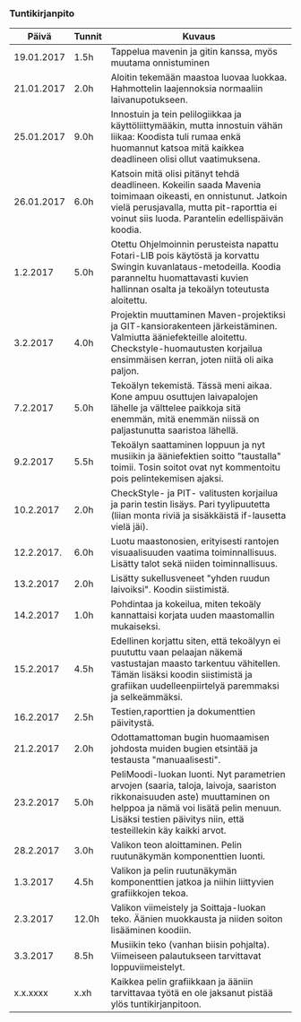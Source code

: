 ﻿### Tuntikirjanpito
Päivä | Tunnit | Kuvaus
--------------- | ----- | ------
19.01.2017 | 1.5h | Tappelua mavenin ja gitin kanssa, myös muutama onnistuminen
21.01.2017 | 2.0h | Aloitin tekemään maastoa luovaa luokkaa. Hahmottelin laajennoksia normaaliin laivanupotukseen.
25.01.2017 | 9.0h | Innostuin ja tein pelilogiikkaa ja käyttöliittymääkin, mutta innostuin vähän liikaa: Koodista tuli rumaa enkä huomannut katsoa mitä kaikkea deadlineen olisi ollut vaatimuksena.
26.01.2017 | 6.0h | Katsoin mitä olisi pitänyt tehdä deadlineen. Kokeilin saada Mavenia toimimaan oikeasti, en onnistunut. Jatkoin vielä perusjavalla, mutta pit-raporttia ei voinut siis luoda. Parantelin edellispäivän koodia.
1.2.2017 | 5.0h | Otettu Ohjelmoinnin perusteista napattu Fotari-LIB pois käytöstä ja korvattu Swingin kuvanlataus-metodeilla. Koodia paranneltu huomattavasti kuvien hallinnan osalta ja tekoälyn toteutusta aloitettu.
3.2.2017 | 4.0h | Projektin muuttaminen Maven-projektiksi ja GIT-kansiorakenteen järkeistäminen. Valmiutta ääniefekteille aloitettu. Checkstyle-huomautusten korjailua ensimmäisen kerran, joten niitä oli aika paljon.
7.2.2017 | 5.0h | Tekoälyn tekemistä. Tässä meni aikaa. Kone ampuu osuttujen laivapalojen lähelle ja välttelee paikkoja sitä enemmän, mitä enemmän niissä on paljastunutta saaristoa lähellä.
9.2.2017 | 5.5h | Tekoälyn saattaminen loppuun ja nyt musiikin ja ääniefektien soitto "taustalla" toimii. Tosin soitot ovat nyt kommentoitu pois pelintekemisen ajaksi.
10.2.2017 | 2.0h | CheckStyle- ja PIT- valitusten korjailua ja parin testin lisäys. Pari tyylipuutetta (liian monta riviä ja sisäkkäistä if-lausetta vielä jäi).
12.2.2017. | 6.0h | Luotu maastonosien, erityisesti rantojen visuaalisuuden vaatima toiminnallisuus. Lisätty talot sekä niiden toiminnallisuus.
13.2.2017 | 2.0h | Lisätty sukellusveneet "yhden ruudun laivoiksi". Koodin siistimistä.
14.2.2017 | 1.0h | Pohdintaa ja kokeilua, miten tekoäly kannattaisi korjata uuden maastomallin mukaiseksi.
15.2.2017 | 4.5h | Edellinen korjattu siten, että tekoälyyn ei puututtu vaan pelaajan näkemä vastustajan maasto tarkentuu vähitellen. Tämän lisäksi koodin siistimistä ja grafiikan uudelleenpiirtelyä paremmaksi ja selkeämmäksi.
16.2.2017 | 2.5h | Testien,raporttien ja dokumenttien päivitystä.
21.2.2017 | 2.0h | Odottamattoman bugin huomaamisen johdosta muiden bugien etsintää ja testausta "manuaalisesti".
23.2.2017 | 5.0h | PeliMoodi-luokan luonti. Nyt parametrien arvojen (saaria, taloja, laivoja, saariston rikkonaisuuden aste) muuttaminen on helppoa ja nämä voi lisätä pelin menuun. Lisäksi testien päivitys niin, että testeillekin käy kaikki arvot.
28.2.2017 | 3.0h | Valikon teon aloittaminen. Pelin ruutunäkymän komponenttien luonti.
1.3.2017 | 4.5h | Valikon ja pelin ruutunäkymän komponenttien jatkoa ja niihin liittyvien grafiikkojen tekoa.
2.3.2017 | 12.0h | Valikon viimeistely ja Soittaja-luokan teko. Äänien muokkausta ja niiden soiton lisääminen koodiin.
3.3.2017 | 8.5h | Musiikin teko (vanhan biisin pohjalta). Viimeiseen palautukseen tarvittavat loppuviimeistelyt.
x.x.xxxx | x.xh | Kaikkea pelin grafiikkaan ja ääniin tarvittavaa työtä en ole jaksanut pistää ylös tuntikirjanpitoon.

